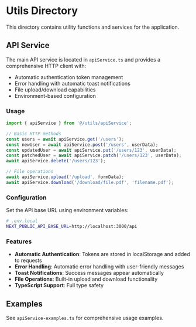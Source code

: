 # Utils Directory

This directory contains utility functions and services for the application.

## API Service

The main API service is located in `apiService.ts` and provides a comprehensive HTTP client with:

- Automatic authentication token management
- Error handling with automatic toast notifications
- File upload/download capabilities
- Environment-based configuration

### Usage

```typescript
import { apiService } from '@/utils/apiService';

// Basic HTTP methods
const users = await apiService.get('/users');
const newUser = await apiService.post('/users', userData);
const updatedUser = await apiService.put('/users/123', userData);
const patchedUser = await apiService.patch('/users/123', userData);
await apiService.delete('/users/123');

// File operations
await apiService.upload('/upload', formData);
await apiService.download('/download/file.pdf', 'filename.pdf');
```

### Configuration

Set the API base URL using environment variables:

```bash
# .env.local
NEXT_PUBLIC_API_BASE_URL=http://localhost:3000/api
```

### Features

- **Automatic Authentication**: Tokens are stored in localStorage and added to requests
- **Error Handling**: Automatic error handling with user-friendly messages
- **Toast Notifications**: Success messages appear automatically
- **File Operations**: Built-in upload and download functionality
- **TypeScript Support**: Full type safety

## Examples

See `apiService-examples.ts` for comprehensive usage examples.

